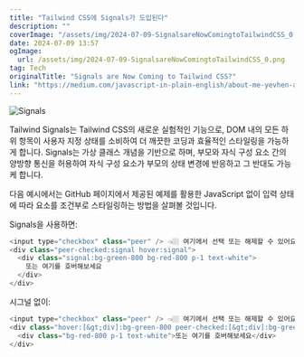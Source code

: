 ```yaml
---
title: "Tailwind CSS에 Signals가 도입된다"
description: ""
coverImage: "/assets/img/2024-07-09-SignalsareNowComingtoTailwindCSS_0.png"
date: 2024-07-09 13:57
ogImage:
  url: /assets/img/2024-07-09-SignalsareNowComingtoTailwindCSS_0.png
tag: Tech
originalTitle: "Signals are Now Coming to Tailwind CSS?"
link: "https://medium.com/javascript-in-plain-english/about-me-yevhen-a03fb7d03d20"
---
```


![Signals](/assets/img/2024-07-09-SignalsareNowComingtoTailwindCSS_0.png)

Tailwind Signals는 Tailwind CSS의 새로운 실험적인 기능으로, DOM 내의 모든 하위 항목이 사용자 지정 상태를 소비하여 더 깨끗한 코딩과 효율적인 스타일링을 가능하게 합니다. Signals는 가상 클래스 개념을 기반으로 하며, 부모와 자식 구성 요소 간의 양방향 통신을 허용하여 자식 구성 요소가 부모의 상태 변경에 반응하고 그 반대도 가능케 합니다.

다음 예시에서는 GitHub 페이지에서 제공된 예제를 활용한 JavaScript 없이 입력 상태에 따라 요소를 조건부로 스타일링하는 방법을 살펴볼 것입니다.

Signals을 사용하면:

<div class="content-ad"></div>

```js
<input type="checkbox" class="peer" /> 👈🏼 여기에서 선택 또는 해제할 수 있어요
<div class="peer-checked:signal hover:signal">
  <div class="signal:bg-green-800 bg-red-800 p-1 text-white">
    또는 여기를 호버해보세요
  </div>
</div>
```

시그널 없이:

```js
<input type="checkbox" class="peer" /> 👈🏼 여기에서 선택 또는 해제할 수 있어요
<div class="hover:[&gt;div]:bg-green-800 peer-checked:[&gt;div]:bg-green-800">
  <div class="bg-red-800 p-1 text-white">또는 여기를 호버해보세요</div>
</div>
```
